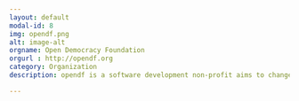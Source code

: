 ```yaml
---
layout: default
modal-id: 8
img: opendf.png
alt: image-alt
orgname: Open Democracy Foundation
orgurl : http://opendf.org
category: Organization
description: opendf is a software development non-profit aims to change the way governments around the world interact with their citizens.

---
```


